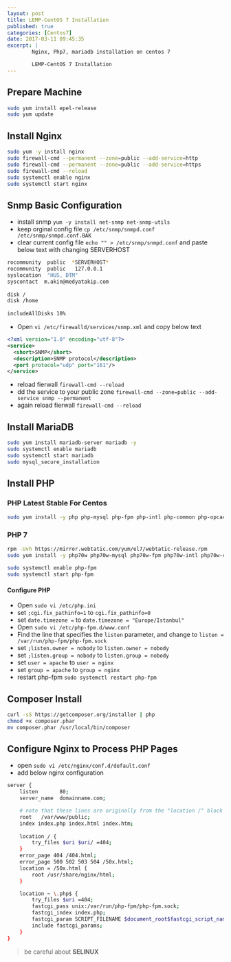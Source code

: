```yaml
---		
layout: post		
title: LEMP-CentOS 7 Installation		
published: true
categories: [Centos7]		
date: 2017-03-11 09:45:35
excerpt: | 
        Nginx, Php7, mariadb installation on centos 7

        LEMP-CentOS 7 Installation
---		
```

 
## Prepare Machine
 
```sh
sudo yum install epel-release
sudo yum update
```
 
## Install Nginx
 
```sh
sudo yum -y install nginx
sudo firewall-cmd --permanent --zone=public --add-service=http 
sudo firewall-cmd --permanent --zone=public --add-service=https
sudo firewall-cmd --reload
sudo systemctl enable nginx
sudo systemctl start nginx
```
 
## Snmp Basic Configuration 
- install snmp `yum -y install net-snmp net-snmp-utils`
- keep orginal config file `cp /etc/snmp/snmpd.conf /etc/snmp/snmpd.conf.BAK`
- clear current config file `echo "" > /etc/snmp/snmpd.conf` and paste below text with changing SERVERHOST

```sh
rocommunity  public  *SERVERHOST*
rocommunity  public   127.0.0.1
syslocation  "HUS, DTM"
syscontact  m.akin@medyatakip.com
 
disk /
disk /home
 
includeAllDisks 10%
```
 
- Open `vi /etc/firewalld/services/snmp.xml` and copy below text

```xml
<?xml version="1.0" encoding="utf-8"?>
<service>
  <short>SNMP</short>
  <description>SNMP protocol</description>
  <port protocol="udp" port="161"/>
</service>
```


- reload fierwall  `firewall-cmd --reload`
- dd the service to your public zone `firewall-cmd --zone=public --add-service snmp --permanent`
- again reload fierwall `firewall-cmd --reload`
 
 
 
## Install MariaDB

```sh
sudo yum install mariadb-server mariadb -y
sudo systemctl enable mariadb
sudo systemctl start mariadb
sudo mysql_secure_installation
```
 
## Install PHP
### PHP Latest Stable For Centos

```sh
sudo yum install -y php php-mysql php-fpm php-intl php-common php-opcache php-dom php-mcrypt
```

### PHP 7 

```sh
rpm -Uvh https://mirror.webtatic.com/yum/el7/webtatic-release.rpm
sudo yum install -y php70w php70w-mysql php70w-fpm php70w-intl php70w-common php70w-opcache php70w-dom php70w-mcrypt
```
 
```sh
sudo systemctl enable php-fpm
sudo systemctl start php-fpm
```
 
#### Configure PHP
- Open `sudo vi /etc/php.ini`
- set `;cgi.fix_pathinfo=1` to `cgi.fix_pathinfo=0`
- set `date.timezone =` to `date.timezone = "Europe/Istanbul"`
- Open `sudo vi /etc/php-fpm.d/www.conf`
- Find the line that specifies the `listen` parameter, and change to `listen = /var/run/php-fpm/php-fpm.sock`
- set `;listen.owner = nobody` to `listen.owner = nobody`
- set `;listen.group = nobody` to `listen.group = nobody`
- set `user = apache` to `user = nginx`
- set `group = apache` to `group = nginx`
- restart php-fpm `sudo systemctl restart php-fpm`
 
## Composer Install
 
```sh
curl -sS https://getcomposer.org/installer | php
chmod +x composer.phar
mv composer.phar /usr/local/bin/composer
```
 
## Configure Nginx to Process PHP Pages 
- open `sudo vi /etc/nginx/conf.d/default.conf`
- add below nginx configuration
 
```sh
server {
    listen       80;
    server_name  domainname.com;

    # note that these lines are originally from the "location /" block
    root   /var/www/public;
    index index.php index.html index.htm;
 
    location / {
        try_files $uri $uri/ =404;
    }
    error_page 404 /404.html;
    error_page 500 502 503 504 /50x.html;
    location = /50x.html {
        root /usr/share/nginx/html;
    }

    location ~ \.php$ {
        try_files $uri =404;
        fastcgi_pass unix:/var/run/php-fpm/php-fpm.sock;
        fastcgi_index index.php;
        fastcgi_param SCRIPT_FILENAME $document_root$fastcgi_script_name;
        include fastcgi_params;
    }
}
```
 
> be careful about **SELINUX**
